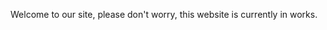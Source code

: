Welcome to our site, please don't worry, this website is currently in works.

<div class="row">
  <div class="col-75">
    <div class="container">
      <form action="/action_page.php">
